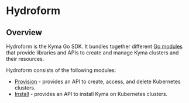 # Hydroform

## Overview

Hydroform is the Kyma Go SDK. It bundles together different [Go modules](https://golang.org/ref/mod) that provide libraries and APIs to create and manage Kyma clusters and their resources.

Hydroform consists of the following modules:
- [Provision](./provision) - provides an API to create, access, and delete Kubernetes clusters.
- [Install](./install) - provides an API to install Kyma on Kubernetes clusters.
